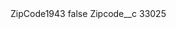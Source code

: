 <?xml version="1.0" encoding="UTF-8"?>
<CustomMetadata xmlns="http://soap.sforce.com/2006/04/metadata" xmlns:xsi="http://www.w3.org/2001/XMLSchema-instance" xmlns:xsd="http://www.w3.org/2001/XMLSchema">
    <label>ZipCode1943</label>
    <protected>false</protected>
    <values>
        <field>Zipcode__c</field>
        <value xsi:type="xsd:string">33025</value>
    </values>
</CustomMetadata>
